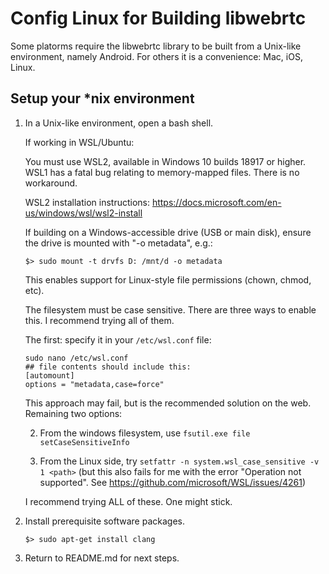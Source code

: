 # Config Linux for Building libwebrtc

Some platorms require the libwebrtc library to be built from a Unix-like environment, namely Android. For others it is a convenience: Mac, iOS, Linux.

## Setup your *nix environment

1. In a Unix-like environment, open a bash shell.

    If working in WSL/Ubuntu:

    You must use WSL2, available in Windows 10 builds 18917 or higher. WSL1 has a fatal bug relating to memory-mapped files. There is no workaround.

    WSL2 installation instructions: https://docs.microsoft.com/en-us/windows/wsl/wsl2-install

    If building on a Windows-accessible drive (USB or main disk), ensure the drive is mounted with "-o metadata", e.g.:

    `$> sudo mount -t drvfs D: /mnt/d -o metadata`
  
    This enables support for Linux-style file permissions (chown, chmod, etc).

    The filesystem must be case sensitive. There are three ways to enable this. I recommend trying all of them.
    
    The first: specify it in your `/etc/wsl.conf` file:

    ```
    sudo nano /etc/wsl.conf
    ## file contents should include this:
    [automount]
    options = "metadata,case=force"
    ```

    This approach may fail, but is the recommended solution on the web. Remaining two options:

    2. From the windows filesystem, use `fsutil.exe file setCaseSensitiveInfo`

    3. From the Linux side, try `setfattr -n system.wsl_case_sensitive -v 1 <path>` (but this also fails for me with the error "Operation not supported". See https://github.com/microsoft/WSL/issues/4261)

    I recommend trying ALL of these. One might stick.

2. Install prerequisite software packages.

    `$> sudo apt-get install clang`

3. Return to README.md for next steps.
 